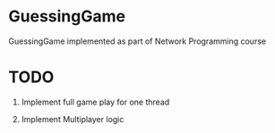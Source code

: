 # GuessingGame
GuessingGame implemented as part of Network Programming course

# TODO 
1. Implement full game play for one thread 

2. Implement Multiplayer logic
